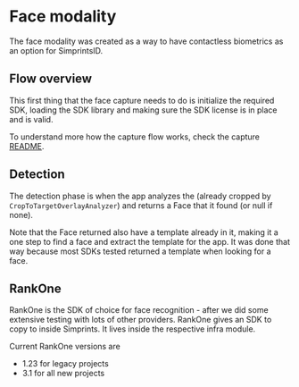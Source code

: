 # Face modality

The face modality was created as a way to have contactless biometrics as an option for SimprintsID.

## Flow overview

This first thing that the face capture needs to do is initialize the required SDK, loading the SDK library and making sure the SDK license
is in place and is valid.

To understand more how the capture flow works, check the capture [README](capture/README.md).

## Detection

The detection phase is when the app analyzes the (already cropped by `CropToTargetOverlayAnalyzer`) and returns a Face that it
found (or null if none).

Note that the Face returned also have a template already in it, making it a one step to find a face and extract the template for the app.
It was done that way because most SDKs tested returned a template when looking for a face. 

## RankOne

RankOne is the SDK of choice for face recognition - after we did some extensive testing with lots of other providers.
RankOne gives an SDK to copy to inside Simprints. It lives inside the respective infra module.

Current RankOne versions are 
 * 1.23 for legacy projects 
 * 3.1 for all new projects
